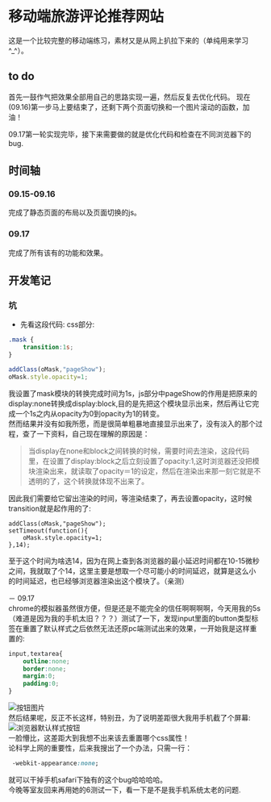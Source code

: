 # 移动端旅游评论推荐网站
这是一个比较完整的移动端练习，素材又是从网上扒拉下来的（单纯用来学习^_^）。

## to do
首先一鼓作气把效果全部用自己的思路实现一遍，然后反复去优化代码。
现在(09.16)第一步马上要结束了，还剩下两个页面切换和一个图片滚动的函数，加油！    
    
09.17第一轮实现完毕，接下来需要做的就是优化代码和检查在不同浏览器下的bug.     

## 时间轴
### 09.15-09.16
完成了静态页面的布局以及页面切换的js。   
### 09.17
完成了所有该有的功能和效果。    


## 开发笔记
### 坑
- 先看这段代码:
css部分:    
```css
.mask {
    transition:1s;
}
```
```js
addClass(oMask,"pageShow");
oMask.style.opacity=1;  
```
我设置了mask模块的转换完成时间为1s，js部分中pageShow的作用是把原来的display:none转换成display:block,目的是先把这个模块显示出来，然后再让它完成一个1s之内从opacity为0到opacity为1的转变。    
然而结果并没有如我所愿，而是很简单粗暴地直接显示出来了，没有淡入的那个过程，查了一下资料，自己现在理解的原因是： 
>当display在none和block之间转换的时候，需要时间去渲染，这段代码里，在设置了display:block之后立刻设置了opacity:1,这时浏览器还没把模块渲染出来，就读取了opacity＝1的设定，然后在渲染出来那一刻它就是不透明的了，这个转换就体现不出来了。    

因此我们需要给它留出渲染的时间，等渲染结束了，再去设置opacity，这时候transition就是起作用的了:    
```
addClass(oMask,"pageShow");
setTimeout(function(){
    oMask.style.opacity=1;  
},14);
````
至于这个时间为啥选14，因为在网上查到各浏览器的最小延迟时间都在10-15微秒之间，我就取了个14，这里主要是想取一个尽可能小的时间延迟，就算是这么小的时间延迟，也已经够浏览器渲染出这个模块了。（亲测）    
    
－ 09.17     
chrome的模拟器虽然很方便，但是还是不能完全的信任啊啊啊啊，今天用我的5s（难道是因为我的手机太旧？？？）测试了一下，发现input里面的button类型标签在重置了默认样式之后依然无法还原pc端测试出来的效果，一开始我是这样重置的:    
```css
input,textarea{
    outline:none;
    border:none;
    margin:0;
    padding:0;
}
```
![按钮图片](http://7xl4oh.com1.z0.glb.clouddn.com/79FC9D6F-7566-48BC-85DB-67DAC8B92EFF.png)    
然后结果呢，反正不长这样，特别丑，为了说明差距很大我用手机截了个屏幕:    
![浏览器默认样式按钮](http://7xl4oh.com1.z0.glb.clouddn.com/22C3E7C5-59A9-42B4-858B-04F790CE5BA8.png)    
一脸懵比，这差距大到我想不出来该去重置哪个css属性！    
论科学上网的重要性，后来我搜出了一个办法，只需一行：
```css
 -webkit-appearance:none; 
 ```
 就可以干掉手机safari下独有的这个bug哈哈哈哈。    
 今晚等室友回来再用她的6测试一下，看一下是不是我手机系统太老的问题.

